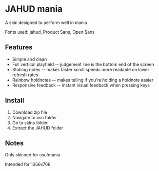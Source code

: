 # JAHUD mania

A skin designed to perform well in mania

Fonts used: jahud, Product Sans, Open Sans

## Features

* Simple and clean
* Full vertical playfield -- judgement line is the bottom end of the screen
* Stobing notes -- makes faster scroll speeds more readable on lower refresh rates
* Rainbow holdnotes -- makes telling if you're holding a holdnote easier
* Responsive feedback -- instant visual feedback when pressing keys

## Install
1. Download zip file
2. Navigate to osu folder
3. Go to skins folder
4. Extract the JAHUD folder

## Notes
Only skinned for osu!mania

Intended for 1366x768
